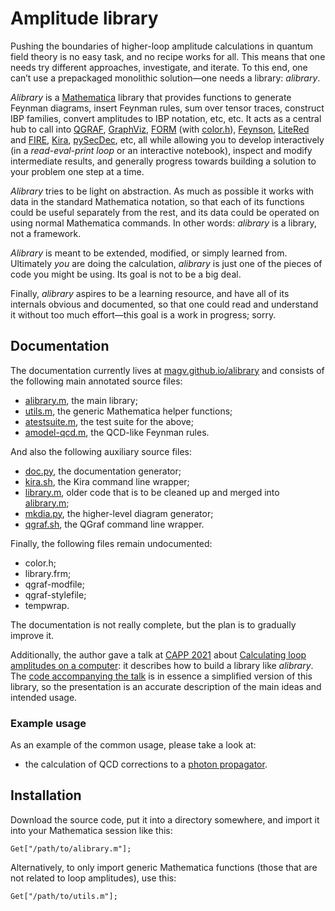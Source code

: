 # Amplitude library

Pushing the boundaries of higher-loop amplitude calculations
in quantum field theory is no easy task, and no recipe works
for all. This means that one needs try different approaches,
investigate, and iterate. To this end, one can’t use a prepackaged
monolithic solution—one needs a library: *alibrary*.

*Alibrary* is a [Mathematica] library that provides functions to
generate Feynman diagrams, insert Feynman rules, sum over tensor
traces, construct IBP families, convert amplitudes to IBP notation,
etc, etc. It acts as a central hub to call into [QGRAF], [GraphViz],
[FORM] (with [color.h]), [Feynson], [LiteRed] and [FIRE], [Kira],
[pySecDec], etc, all while allowing you to develop interactively
(in a *read-eval-print loop* or an interactive notebook), inspect
and modify intermediate results, and generally progress towards
building a solution to your problem one step at a time.

[mathematica]: https://www.wolfram.com/mathematica/
[qgraf]: http://cfif.ist.utl.pt/~paulo/qgraf.html
[graphviz]: https://graphviz.org/
[form]: https://www.nikhef.nl/~form/
[color.h]: https://www.nikhef.nl/~form/maindir/packages/color/
[feynson]: https://github.com/magv/feynson
[litered]: https://www.inp.nsk.su/~lee/programs/LiteRed/
[fire]: https://bitbucket.org/feynmanIntegrals/fire/
[kira]: https://gitlab.com/kira-pyred/kira
[pysecdec]: https://github.com/gudrunhe/secdec

*Alibrary* tries to be light on abstraction. As much as possible
it works with data in the standard Mathematica notation, so that
each of its functions could be useful separately from the rest,
and its data could be operated on using normal Mathematica
commands. In other words: *alibrary* is a library, not a framework.

*Alibrary* is meant to be extended, modified, or simply learned
from. Ultimately *you* are doing the calculation, *alibrary*
is just one of the pieces of code you might be using. Its goal
is not to be a big deal.

Finally, *alibrary* aspires to be a learning resource, and have
all of its internals obvious and documented, so that one could
read and understand it without too much effort—this goal is
a work in progress; sorry.

## Documentation

The documentation currently lives at [magv.github.io/alibrary]
and consists of the following main annotated source files:

* [alibrary.m], the main library;
* [utils.m], the generic Mathematica helper functions;
* [atestsuite.m], the test suite for the above;
* [amodel-qcd.m], the QCD-like Feynman rules.

And also the following auxiliary source files:

* [doc.py], the documentation generator;
* [kira.sh], the Kira command line wrapper;
* [library.m], older code that is to be cleaned up and merged into [alibrary.m];
* [mkdia.py], the higher-level diagram generator;
* [qgraf.sh], the QGraf command line wrapper.

Finally, the following files remain undocumented:

* color.h;
* library.frm;
* qgraf-modfile;
* qgraf-stylefile;
* tempwrap.

The documentation is not really complete, but the plan is to
gradually improve it.

[magv.github.io/alibrary]: https://magv.github.io/alibrary/
[alibrary.m]: https://magv.github.io/alibrary/alibrary.html
[atestsuite.m]: https://magv.github.io/alibrary/atestsuite.html
[amodel-qcd.m]: https://magv.github.io/alibrary/amodel-qcd.html
[doc.py]: https://magv.github.io/alibrary/doc.html
[kira.sh]: https://magv.github.io/alibrary/kira.html
[library.m]: https://magv.github.io/alibrary/library.html
[mkdia.py]: https://magv.github.io/alibrary/mkdia.html
[qgraf.sh]: https://magv.github.io/alibrary/qgraf.html
[utils.m]: https://magv.github.io/alibrary/utils.html

Additionally, the author gave a talk at [CAPP 2021] about
[Calculating loop amplitudes on a computer]: it describes how
to build a library like *alibrary*. The [code accompanying the
talk] is in essence a simplified version of this library, so
the presentation is an accurate description of the main ideas
and intended usage.

[capp 2021]: https://indico.desy.de/event/26814/
[calculating loop amplitudes on a computer]: https://indico.desy.de/event/26814/contributions/94605/attachments/65148/80414/magerya-capp2021.pdf
[code accompanying the talk]: https://indico.desy.de/event/26814/contributions/94605/attachments/65148/80413/magerya-capp2021.zip

### Example usage

As an example of the common usage, please take a look at:

* the calculation of QCD corrections to a [photon propagator].

[photon propagator]: https://magv.github.io/alibrary/example-photon-propagator.html

## Installation

Download the source code, put it into a directory somewhere,
and import it into your Mathematica session like this:

    Get["/path/to/alibrary.m"];

Alternatively, to only import generic Mathematica functions
(those that are not related to loop amplitudes), use this:

    Get["/path/to/utils.m"];
